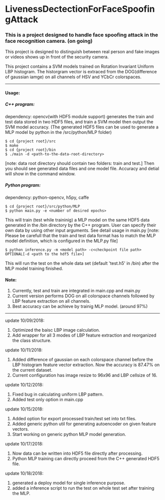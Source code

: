 # LivenessDectectionForFaceSpoofingAttack

### This is a project designed to handle face spoofing attack in the face recognition camera. (on going)

This project is designed to distinguish between real person and fake images or videos shows up in front of the security camera.

This project contains a SVM models trained on Rotation Invariant Uniform LBP histogram. The historgram vector is extraced from the DOG(difference of gaussian iamge) on all channels of HSV and YCbCr colorspaces. 

--------------------------
#### Usage:
##### C++ program:
dependency: opencv(with HDF5 module support)
generates the train and test data stored in two HDF5 files, and train a SVM model then output the SVM model accuracy.
(The generated HDF5 files can be used to generate a MLP model by python in the /src/python/MLP folder)

```
$ cd {project root}/src
$ make
$ cd {project root}/bin    
$ ./main -d <path-to-the-data-root-directory>  
```
[note: data root directory should contain two folders: train and test.]
Then you should see generated data files and one model file. Accuracy and detial will show in the command window. 

##### Python program:
dependency: python-opencv, h5py, caffe
```
$ cd {project root}/src/python/MLP
$ python main.py -e <number of desired epochs> 
```
This will train (test while traininig) a MLP model on the same HDF5 data generated in the /bin directory by the C++ program. User can specify their own data by using other input arguments. See detail usage in main.py
[note: Please be carefull that the train and test data format has to match the MLP model definition, which is configured in the MLP.py file]

```
$ python inference.py -m <model path> -c<checkpoint file path> OPTIONAL[-d <path to the hdf5 file>]
```
This will run the test on the whole data set (default 'test.h5' in /bin) after the MLP model training finished.


#### Note:
  1. Currently, test and train are integrated in main.cpp and main.py
  2. Current version performs DOG on all colorspace channels followed by LBP feature extraction on all channels.
  3. Best accuracy can be achieve by trainig MLP model. (around 97%) 

---------------------
update 10/09/2018:
  1. Optimized the baisc LBP image calculation.
  2. Add wrapper for all 3 modes of LBP feature extraction and reorganized the class structure.
  
update 10/11/2018:
  1. Added difference of gaussian on each colorspace channel before the LBP histogram feature vector extraction. Now the accuracy is 87.47% on the current dataset.
  2. Current configuration has image resize to 96x96 and LBP cellsize of 16.

update 10/12/2018:
  1. Fixed bug in calculating uniform LBP pattern.
  2. Added test only option in main.cpp
  
update 10/15/2018:
  1. Added option for export processed train/test set into txt files.
  2. Added generic python util for generating autoencoder on given feature vectors.
  3. Start working on generic python MLP model generation. 

update 10/17/2018:
  1. Now data can be written into HDF5 file directly after processing.
  2. Python MLP training can directly proceed from the C++ generated HDF5 file.

update 10/18/2018:
  1. generated a deploy model for single inference purpose. 
  2. added a inference script to run the test on whole test set after training the MLP.
